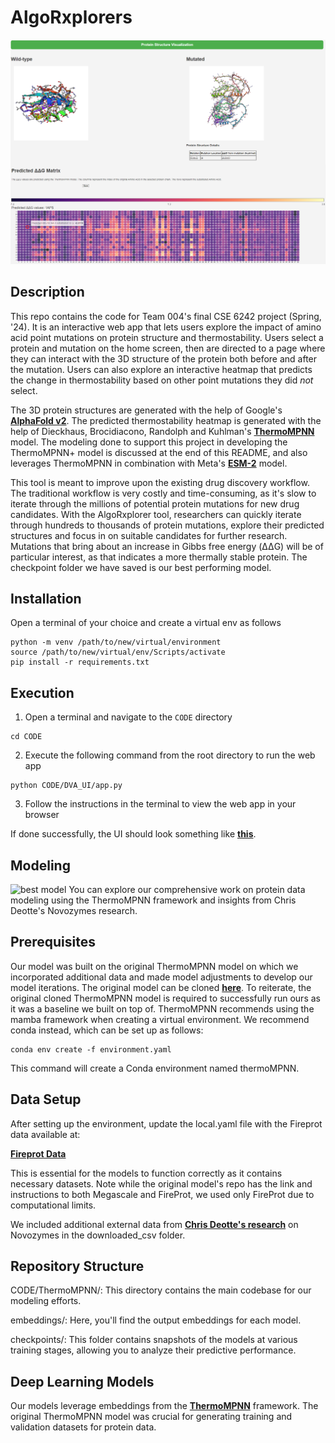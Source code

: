 # AlgoRxplorers

![](./img/ui.png)

## Description
This repo contains the code for Team 004's final CSE 6242 project (Spring, '24). It is an interactive web app that lets users explore the impact of amino acid point mutations on protein structure and thermostability. Users select a protein and mutation on the home screen, then are directed to a page where they can interact with the 3D structure of the protein both before and after the mutation. Users can also explore an interactive heatmap that predicts the change in thermostability based on other point mutations they did *not* select.

The 3D protein structures are generated with the help of Google's [**AlphaFold v2**](https://github.com/google-deepmind/alphafold). The predicted thermostability heatmap is generated with the help of Dieckhaus, Brocidiacono, Randolph and Kuhlman's [**ThermoMPNN**](https://github.com/Kuhlman-Lab/ThermoMPNN) model. The modeling done to support this project in developing the ThermoMPNN+ model is discussed at the end of this README, and also leverages ThermoMPNN in combination with Meta's [**ESM-2**](https://github.com/facebookresearch/esm) model.

This tool is meant to improve upon the existing drug discovery workflow. The traditional workflow is very costly and time-consuming, as it's slow to iterate through the millions of potential protein mutations for new drug candidates. With the AlgoRxplorer tool, researchers can quickly iterate through hundreds to thousands of protein mutations, explore their predicted structures and focus in on suitable candidates for further research. Mutations that bring about an increase in Gibbs free energy (ΔΔG) will be of particular interest, as that indicates a more thermally stable protein.
The checkpoint folder we have saved is our best performing model.

## Installation
Open a terminal of your choice and create a virtual env as follows
```
python -m venv /path/to/new/virtual/environment
source /path/to/new/virtual/env/Scripts/activate
pip install -r requirements.txt
```

## Execution
1. Open a terminal and navigate to the `CODE` directory
```
cd CODE
```

2. Execute the following command from the root directory to run the web app
```
python CODE/DVA_UI/app.py
```

3. Follow the instructions in the terminal to view the web app in your browser

If done successfully, the UI should look something like [**this**](https://youtu.be/8dM2V2cKwHU).

## Modeling
<img width="980" alt="best model" src="https://github.gatech.edu/storage/user/68947/files/9401e279-19cb-4795-ae68-1882ca7427c4">
 You can explore our comprehensive work on protein data modeling using the ThermoMPNN framework and insights from Chris Deotte's Novozymes research.

## Prerequisites
Our model was built on the original ThermoMPNN model on which we incorporated additional data and made model adjustments to develop our model iterations. The original model can be cloned [**here**](https://github.com/Kuhlman-Lab/ThermoMPNN/tree/main). To reiterate, the original cloned ThermoMPNN model is required to successfully run ours as it was a baseline we built on top of. ThermoMPNN recommends using the mamba framework when creating a virtual environment. We recommend conda instead, which can be set up as follows:
```
conda env create -f environment.yaml
```
This command will create a Conda environment named thermoMPNN.

## Data Setup
After setting up the environment, update the local.yaml file with the Fireprot data available at:

[**Fireprot Data**](https://zenodo.org/records/8169289)

This is essential for the models to function correctly as it contains necessary datasets. Note while the original model's repo has the link and instructions to both Megascale and FireProt, we used only FireProt due to computational limits.

 We included additional external data from [**Chris Deotte's research**](https://www.kaggle.com/code/cdeotte/xgboost-5000-mutations-200-pdb-files-lb-0-410#Create-Submission-CSV) on Novozymes in the downloaded_csv folder.

## Repository Structure
CODE/ThermoMPNN/: This directory contains the main codebase for our modeling efforts.

embeddings/: Here, you'll find the output embeddings for each model.

checkpoints/: This folder contains snapshots of the models at various training stages, allowing you to analyze their predictive performance.

## Deep Learning Models
Our models leverage embeddings from the [**ThermoMPNN**](https://github.com/Kuhlman-Lab/ThermoMPNN) framework. The original ThermoMPNN model was crucial for generating training and validation datasets for protein data.
